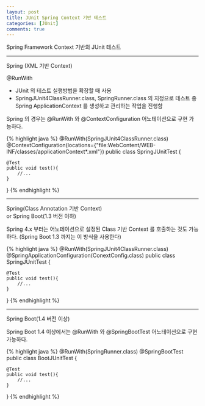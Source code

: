 ```yaml
---
layout: post
title: JUnit Spring Context 기반 테스트
categories: [JUnit]
comments: true
---
```


Spring Framework Context 기반의 JUnit 테스트

-------------

Spring (XML 기반 Context)

@RunWith
- JUnit 의 테스트 실행방법을 확장할 때 사용
- SpringJUnit4ClassRunner.class, SpringRunner.class 의 지정으로 테스트 중 Spring ApplicationContext 를 생성하고 관리하는 작업을 진행함

Spring 의 경우는 @RunWith 와 @ContextConfiguration 어노테이션으로 구현 가능하다.

{% highlight java %}
@RunWith(SpringJUnit4ClassRunner.class)
@ContextConfiguration(locations={"file:WebContent/WEB-INF/classes/applicationContext*.xml"})
public class SpringJUnitTest {

    @Test
    public void test(){
        //...
    }
}
{% endhighlight %}

-------------

Spring(Class Annotation 기반 Context)  
or Spring Boot(1.3 버전 이하)

Spring 4.x 부터는 어노테이션으로 설정된 Class 기반 Context 를 호출하는 것도 가능하다.
(Spring Boot 1.3 까지는 이 방식을 사용한다)

{% highlight java %}
@RunWith(SpringJUnit4ClassRunner.class)
@SpringApplicationConfiguration(ConextConfig.class)
public class SpringJUnitTest {

    @Test
    public void test(){
        //...
    }
}
{% endhighlight %}

-------------

Spring Boot(1.4 버전 이상)

Spring Boot 1.4 이상에서는 @RunWith 와 @SpringBootTest 어노테이션으로 구현 가능하다.

{% highlight java %}
@RunWith(SpringRunner.class)
@SpringBootTest
public class BootJUnitTest {
    
    @Test
    public void test(){
        //...
    }
}
{% endhighlight %}